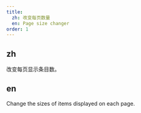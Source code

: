 ```yaml
---
title:
  zh: 改变每页数量
  en: Page size changer
order: 1
---
```


## zh

改变每页显示条目数。

## en

Change the sizes of items displayed on each page.
